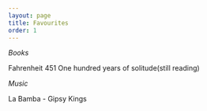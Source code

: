 ```yaml
---
layout: page
title: Favourites
order: 1
---
```


*Books*

Fahrenheit 451
One hundred years of solitude(still reading)

*Music*

La Bamba - Gipsy Kings